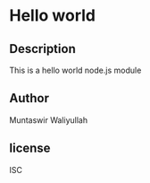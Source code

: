 # Hello world 

## Description
This is a hello world node.js module

## Author
Muntaswir Waliyullah

## license
ISC